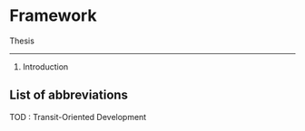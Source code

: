 # Framework

Thesis

---

1. Introduction

## List of abbreviations

TOD     : Transit-Oriented Development
